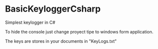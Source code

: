# BasicKeyloggerCsharp
Simplest keylogger in C#

To hide the console just change proyect tipe to windows form application.

The keys are stores in your documents in "KeyLogs.txt"
